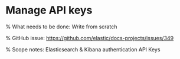 # Manage API keys

% What needs to be done: Write from scratch

% GitHub issue: https://github.com/elastic/docs-projects/issues/349

% Scope notes: Elasticsearch & Kibana authentication API Keys